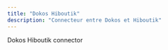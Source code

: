 ```yaml
---
title: "Dokos Hiboutik"
description: "Connecteur entre Dokos et Hiboutik"
---
```


Dokos Hiboutik connector